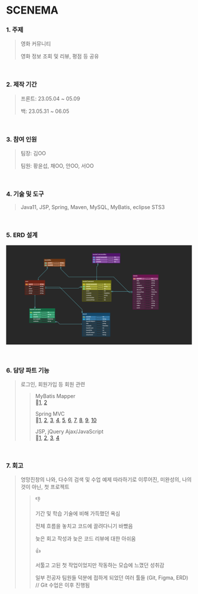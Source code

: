 # SCENEMA

### 1. 주제
> 영화 커뮤니티
> 
> 영화 정보 조회 및 리뷰, 평점 등 공유

</br>

### 2. 제작 기간
> 프론트: 23.05.04 ~ 05.09
> 
> 백: 23.05.31 ~ 06.05

</br>

### 3. 참여 인원
> 팀장: 김OO
> 
> 팀원: 황윤섭, 채OO, 안OO, 서OO

</br>

### 4. 기술 및 도구
> Java11, JSP, Spring, Maven, MySQL, MyBatis, eclipse STS3

</br>

### 5. ERD 설계
![](https://github.com/hyseop/SCENEMA/blob/master/SCENEMA%20ERD.png)

</br>

### 6. 담당 파트 기능
> 로그인, 회원가입 등 회원 관련
> 
> > MyBatis Mapper  
> > 🔗[1](https://github.com/hyseop/SCENEMA/blob/master/src/main/java/common/login-mapping.xml), [2](https://github.com/hyseop/SCENEMA/blob/master/src/main/java/common/user-mapping.xml)
> >
> > Spring MVC  
> > 🔗[1](https://github.com/hyseop/SCENEMA/blob/master/src/main/java/controller/LoginController.java), [2](https://github.com/hyseop/SCENEMA/blob/master/src/main/java/controller/MyInfoController.java), [3](https://github.com/hyseop/SCENEMA/blob/master/src/main/java/controller/SignUpController.java), [4](https://github.com/hyseop/SCENEMA/blob/master/src/main/java/dao/LoginDAO.java), [5](https://github.com/hyseop/SCENEMA/blob/master/src/main/java/dao/SignUpDAO.java), [6](https://github.com/hyseop/SCENEMA/blob/master/src/main/java/dto/SignUpDTO.java), [7](https://github.com/hyseop/SCENEMA/blob/master/src/main/java/dto/UserDTO.java), [8](https://github.com/hyseop/SCENEMA/blob/master/src/main/java/service/LoginService.java), [9](https://github.com/hyseop/SCENEMA/blob/master/src/main/java/service/SignUpService.java), [10](https://github.com/hyseop/SCENEMA/blob/master/src/main/java/service/SignUpServiceImpl.java)
> > 
> > JSP, jQuery Ajax/JavaScript  
> > 🔗[1](https://github.com/hyseop/SCENEMA/blob/master/src/main/webapp/WEB-INF/views/MyInfo.jsp), [2](https://github.com/hyseop/SCENEMA/blob/master/src/main/webapp/WEB-INF/views/MyInfoUpdate.jsp), [3](https://github.com/hyseop/SCENEMA/blob/master/src/main/webapp/WEB-INF/views/SignUpForm.jsp), [4](https://github.com/hyseop/SCENEMA/blob/master/src/main/webapp/WEB-INF/views/login.jsp)
> >

</br>

### 7. 회고
> 엉망진창의 나와, 다수의 검색 및 수업 예제 따라하기로 이루어진, 미완성의, 나의 것이 아닌, 첫 프로젝트
>
> > 👎
> > 
> > 기간 및 학습 기술에 비해 가득했던 욕심
> >  
> > 전체 흐름을 놓치고 코드에 끌려다니기 바빴음
> > 
> > 늦은 회고 작성과 늦은 코드 리뷰에 대한 아쉬움
> > 
> > 
> >
> > 👍
> > 
> > 서툴고 고된 첫 작업이었지만 작동하는 모습에 느꼈던 성취감
> > 
> > 일부 전공자 팀원들 덕분에 접하게 되었던 여러 툴들 (Git, Figma, ERD) // Git 수업은 이후 진행됨
